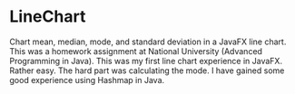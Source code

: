 # LineChart
Chart mean, median, mode, and standard deviation in a JavaFX line chart.
This was a homework assignment at National University (Advanced Programming in Java).
This was my first line chart experience in JavaFX. Rather easy.
The hard part was calculating the mode. I have gained some good
experience using Hashmap in Java.
